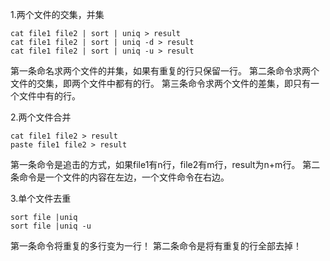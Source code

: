 1.两个文件的交集，并集

```
cat file1 file2 | sort | uniq > result
cat file1 file2 | sort | uniq -d > result
cat file1 file2 | sort | uniq -u > result
```

第一条命名求两个文件的并集，如果有重复的行只保留一行。
第二条命令求两个文件的交集，即两个文件中都有的行。
第三条命令求两个文件的差集，即只有一个文件中有的行。

2.两个文件合并

```
cat file1 file2 > result
paste file1 file2 > result
```


第一条命令是追击的方式，如果file1有n行，file2有m行，result为n+m行。
第二条命令是一个文件的内容在左边，一个文件命令在右边。

3.单个文件去重

```
sort file |uniq
sort file |uniq -u
```

第一条命令将重复的多行变为一行！
第二条命令是将有重复的行全部去掉！